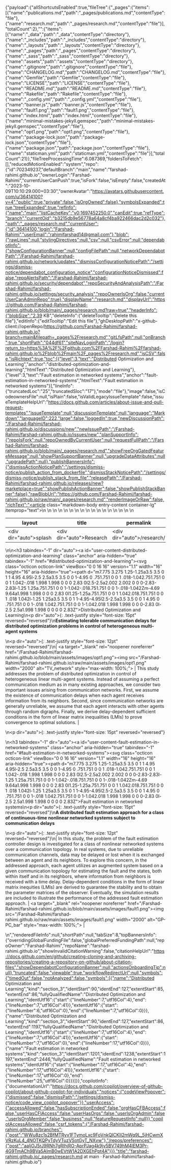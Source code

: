 {"payload":{"allShortcutsEnabled":true,"fileTree":{"_pages":{"items":[{"name":"publications.md","path":"_pages/publications.md","contentType":"file"},{"name":"research.md","path":"_pages/research.md","contentType":"file"}],"totalCount":2},"":{"items":[{"name":"_data","path":"_data","contentType":"directory"},{"name":"_includes","path":"_includes","contentType":"directory"},{"name":"_layouts","path":"_layouts","contentType":"directory"},{"name":"_pages","path":"_pages","contentType":"directory"},{"name":"_sass","path":"_sass","contentType":"directory"},{"name":"assets","path":"assets","contentType":"directory"},{"name":".gitignore","path":".gitignore","contentType":"file"},{"name":"CHANGELOG.md","path":"CHANGELOG.md","contentType":"file"},{"name":"Gemfile","path":"Gemfile","contentType":"file"},{"name":"LICENSE","path":"LICENSE","contentType":"file"},{"name":"README.md","path":"README.md","contentType":"file"},{"name":"Rakefile","path":"Rakefile","contentType":"file"},{"name":"_config.yml","path":"_config.yml","contentType":"file"},{"name":"banner.js","path":"banner.js","contentType":"file"},{"name":"fault1.png","path":"fault1.png","contentType":"file"},{"name":"index.html","path":"index.html","contentType":"file"},{"name":"minimal-mistakes-jekyll.gemspec","path":"minimal-mistakes-jekyll.gemspec","contentType":"file"},{"name":"opt1.png","path":"opt1.png","contentType":"file"},{"name":"package-lock.json","path":"package-lock.json","contentType":"file"},{"name":"package.json","path":"package.json","contentType":"file"},{"name":"staticman.yml","path":"staticman.yml","contentType":"file"}],"totalCount":21}},"fileTreeProcessingTime":6.087369,"foldersToFetch":[],"reducedMotionEnabled":"system","repo":{"id":702349237,"defaultBranch":"main","name":"farshad-rahimi.github.io","ownerLogin":"Farshad-Rahimi","currentUserCanPush":true,"isFork":false,"isEmpty":false,"createdAt":"2023-10-09T10:10:29.000+03:30","ownerAvatar":"https://avatars.githubusercontent.com/u/36414100?v=4","public":true,"private":false,"isOrgOwned":false},"symbolsExpanded":true,"treeExpanded":true,"refInfo":{"name":"main","listCacheKey":"v0:1697452250.0","canEdit":true,"refType":"branch","currentOid":"b3215db9e56778a64a8cf4ba922466dac2d2c032"},"path":"_pages/research.md","currentUser":{"id":36414100,"login":"Farshad-Rahimi","userEmail":"rahimifarshad14@gmail.com"},"blob":{"rawLines":null,"stylingDirectives":null,"csv":null,"csvError":null,"dependabotInfo":{"showConfigurationBanner":null,"configFilePath":null,"networkDependabotPath":"/Farshad-Rahimi/farshad-rahimi.github.io/network/updates","dismissConfigurationNoticePath":"/settings/dismiss-notice/dependabot_configuration_notice","configurationNoticeDismissed":false,"repoAlertsPath":"/Farshad-Rahimi/farshad-rahimi.github.io/security/dependabot","repoSecurityAndAnalysisPath":"/Farshad-Rahimi/farshad-rahimi.github.io/settings/security_analysis","repoOwnerIsOrg":false,"currentUserCanAdminRepo":true},"displayName":"research.md","displayUrl":"https://github.com/Farshad-Rahimi/farshad-rahimi.github.io/blob/main/_pages/research.md?raw=true","headerInfo":{"blobSize":"2.39 KB","deleteInfo":{"deleteTooltip":"Delete this file"},"editInfo":{"editTooltip":"Edit this file"},"ghDesktopPath":"x-github-client://openRepo/https://github.com/Farshad-Rahimi/farshad-rahimi.github.io?branch=main&filepath=_pages%2Fresearch.md","gitLfsPath":null,"onBranch":true,"shortPath":"044df61","siteNavLoginPath":"/login?return_to=https%3A%2F%2Fgithub.com%2FFarshad-Rahimi%2Ffarshad-rahimi.github.io%2Fblob%2Fmain%2F_pages%2Fresearch.md","isCSV":false,"isRichtext":true,"toc":[{"level":3,"text":"Distributed Optimization and Learning","anchor":"distributed-optimization-and-learning","htmlText":"Distributed Optimization and Learning"},{"level":3,"text":"Fault estimation in networked systems","anchor":"fault-estimation-in-networked-systems","htmlText":"Fault estimation in networked systems"}],"lineInfo":{"truncatedLoc":"25","truncatedSloc":"17"},"mode":"file"},"image":false,"isCodeownersFile":null,"isPlain":false,"isValidLegacyIssueTemplate":false,"issueTemplateHelpUrl":"https://docs.github.com/articles/about-issue-and-pull-request-templates","issueTemplate":null,"discussionTemplate":null,"language":"Markdown","languageID":222,"large":false,"loggedIn":true,"newDiscussionPath":"/Farshad-Rahimi/farshad-rahimi.github.io/discussions/new","newIssuePath":"/Farshad-Rahimi/farshad-rahimi.github.io/issues/new","planSupportInfo":{"repoIsFork":null,"repoOwnedByCurrentUser":null,"requestFullPath":"/Farshad-Rahimi/farshad-rahimi.github.io/blob/main/_pages/research.md","showFreeOrgGatedFeatureMessage":null,"showPlanSupportBanner":null,"upgradeDataAttributes":null,"upgradePath":null},"publishBannersInfo":{"dismissActionNoticePath":"/settings/dismiss-notice/publish_action_from_dockerfile","dismissStackNoticePath":"/settings/dismiss-notice/publish_stack_from_file","releasePath":"/Farshad-Rahimi/farshad-rahimi.github.io/releases/new?marketplace=true","showPublishActionBanner":false,"showPublishStackBanner":false},"rawBlobUrl":"https://github.com/Farshad-Rahimi/farshad-rahimi.github.io/raw/main/_pages/research.md","renderImageOrRaw":false,"richText":"<article class=\"markdown-body entry-content container-lg\" itemprop=\"text\"><table>\n  <thead>\n  <tr>\n  <th>layout</th>\n  <th>title</th>\n  <th>permalink</th>\n  <th>author_profile</th>\n  </tr>\n  </thead>\n  <tbody>\n  <tr>\n  <td><div dir=\"auto\">splash</div></td>\n  <td><div dir=\"auto\">Research</div></td>\n  <td><div dir=\"auto\">/research/</div></td>\n  <td><div dir=\"auto\">false</div></td>\n  </tr>\n  </tbody>\n</table>\n\n<h3 tabindex=\"-1\" dir=\"auto\"><a id=\"user-content-distributed-optimization-and-learning\" class=\"anchor\" aria-hidden=\"true\" tabindex=\"-1\" href=\"#distributed-optimization-and-learning\"><svg class=\"octicon octicon-link\" viewBox=\"0 0 16 16\" version=\"1.1\" width=\"16\" height=\"16\" aria-hidden=\"true\"><path d=\"m7.775 3.275 1.25-1.25a3.5 3.5 0 1 1 4.95 4.95l-2.5 2.5a3.5 3.5 0 0 1-4.95 0 .751.751 0 0 1 .018-1.042.751.751 0 0 1 1.042-.018 1.998 1.998 0 0 0 2.83 0l2.5-2.5a2.002 2.002 0 0 0-2.83-2.83l-1.25 1.25a.751.751 0 0 1-1.042-.018.751.751 0 0 1-.018-1.042Zm-4.69 9.64a1.998 1.998 0 0 0 2.83 0l1.25-1.25a.751.751 0 0 1 1.042.018.751.751 0 0 1 .018 1.042l-1.25 1.25a3.5 3.5 0 1 1-4.95-4.95l2.5-2.5a3.5 3.5 0 0 1 4.95 0 .751.751 0 0 1-.018 1.042.751.751 0 0 1-1.042.018 1.998 1.998 0 0 0-2.83 0l-2.5 2.5a1.998 1.998 0 0 0 0 2.83Z\"></path></svg></a>Distributed Optimization and Learning</h3>\n<p dir=\"auto\">{: .text-justify style=\"font-size: 15pt\" reversed=\"reversed\"}\n<strong>Estimating tolerable communication delays for distributed optimization problems in control of heterogeneous multi-agent systems</strong></p>\n<p dir=\"auto\">{: .text-justify style=\"font-size: 12pt\" reversed=\"reversed\"}\n| <a target=\"_blank\" rel=\"noopener noreferrer\" href=\"/Farshad-Rahimi/farshad-rahimi.github.io/blob/main/assets/images/opt1.png\"><img src=\"/Farshad-Rahimi/farshad-rahimi.github.io/raw/main/assets/images/opt1.png\" width=\"2000\" alt=\"TV_network\" style=\"max-width: 100%;\"></a> | This study addresses the problem of distributed optimization in control of heterogeneous linear multi-agent systems. Instead of assuming a perfect communication medium as in many existing approaches, we consider two important issues arising from communication networks. First, we assume the existence of communication delays when each agent receives information from its neighbors. Second, since communication networks are generally unreliable, we assume that each agent interacts with other agents through random digraphs. Finally, we derive delay-dependent sufficient conditions in the form of linear matrix inequalities (LMIs) to prove convergence to optimal solutions. |</p>\n<p dir=\"auto\">{: .text-justify style=\"font-size: 15pt\" reversed=\"reversed\"}</p>\n<h3 tabindex=\"-1\" dir=\"auto\"><a id=\"user-content-fault-estimation-in-networked-systems\" class=\"anchor\" aria-hidden=\"true\" tabindex=\"-1\" href=\"#fault-estimation-in-networked-systems\"><svg class=\"octicon octicon-link\" viewBox=\"0 0 16 16\" version=\"1.1\" width=\"16\" height=\"16\" aria-hidden=\"true\"><path d=\"m7.775 3.275 1.25-1.25a3.5 3.5 0 1 1 4.95 4.95l-2.5 2.5a3.5 3.5 0 0 1-4.95 0 .751.751 0 0 1 .018-1.042.751.751 0 0 1 1.042-.018 1.998 1.998 0 0 0 2.83 0l2.5-2.5a2.002 2.002 0 0 0-2.83-2.83l-1.25 1.25a.751.751 0 0 1-1.042-.018.751.751 0 0 1-.018-1.042Zm-4.69 9.64a1.998 1.998 0 0 0 2.83 0l1.25-1.25a.751.751 0 0 1 1.042.018.751.751 0 0 1 .018 1.042l-1.25 1.25a3.5 3.5 0 1 1-4.95-4.95l2.5-2.5a3.5 3.5 0 0 1 4.95 0 .751.751 0 0 1-.018 1.042.751.751 0 0 1-1.042.018 1.998 1.998 0 0 0-2.83 0l-2.5 2.5a1.998 1.998 0 0 0 0 2.83Z\"></path></svg></a>Fault estimation in networked systems</h3>\n<p dir=\"auto\">{: .text-justify style=\"font-size: 15pt\" reversed=\"reversed\"}\n<strong>A distributed fault estimation approach for a class of continuous-time nonlinear networked systems subject to communication delays</strong></p>\n<p dir=\"auto\">{: .text-justify style=\"font-size: 12pt\" reversed=\"reversed\"}\n| In this study, the problem of the fault estimation controller design is investigated for a class of nonlinear networked systems over a communication topology. In real systems, due to unreliable communication channels, data may be delayed or lost when it is exchanged between an agent and its neighbors. To explore this concern, in the addressed approach, each agent utilizes an augmented system based on a given communication topology for estimating the fault and the states, both within itself and in its neighbors, where information from neighbors is received with a time delay. Delay-dependent conditions in the form of linear matrix inequities (LMIs) are derived to guarantee the stability and to obtain the parameter matrices of the observer. Eventually, the simulation results are included to illustrate the performance of the addressed fault estimation approach. | <a target=\"_blank\" rel=\"noopener noreferrer\" href=\"/Farshad-Rahimi/farshad-rahimi.github.io/blob/main/assets/images/fault1.png\"><img src=\"/Farshad-Rahimi/farshad-rahimi.github.io/raw/main/assets/images/fault1.png\" width=\"2000\" alt=\"GP-PC_bar\" style=\"max-width: 100%;\"></a> |</p>\n</article>","renderedFileInfo":null,"shortPath":null,"tabSize":8,"topBannersInfo":{"overridingGlobalFundingFile":false,"globalPreferredFundingPath":null,"repoOwner":"Farshad-Rahimi","repoName":"farshad-rahimi.github.io","showInvalidCitationWarning":false,"citationHelpUrl":"https://docs.github.com/en/github/creating-cloning-and-archiving-repositories/creating-a-repository-on-github/about-citation-files","showDependabotConfigurationBanner":null,"actionsOnboardingTip":null},"truncated":false,"viewable":true,"workflowRedirectUrl":null,"symbols":{"timedOut":false,"notAnalyzed":false,"symbols":[{"name":"Distributed Optimization and Learning","kind":"section_3","identStart":90,"identEnd":127,"extentStart":85,"extentEnd":86,"fullyQualifiedName":"Distributed Optimization and Learning","identUtf16":{"start":{"lineNumber":7,"utf16Col":4},"end":{"lineNumber":7,"utf16Col":41}},"extentUtf16":{"start":{"lineNumber":6,"utf16Col":0},"end":{"lineNumber":7,"utf16Col":0}}},{"name":"Distributed Optimization and Learning","kind":"section_3","identStart":90,"identEnd":127,"extentStart":86,"extentEnd":1197,"fullyQualifiedName":"Distributed Optimization and Learning","identUtf16":{"start":{"lineNumber":7,"utf16Col":4},"end":{"lineNumber":7,"utf16Col":41}},"extentUtf16":{"start":{"lineNumber":7,"utf16Col":0},"end":{"lineNumber":17,"utf16Col":0}}},{"name":"Fault estimation in networked systems","kind":"section_3","identStart":1201,"identEnd":1238,"extentStart":1197,"extentEnd":2446,"fullyQualifiedName":"Fault estimation in networked systems","identUtf16":{"start":{"lineNumber":17,"utf16Col":4},"end":{"lineNumber":17,"utf16Col":41}},"extentUtf16":{"start":{"lineNumber":17,"utf16Col":0},"end":{"lineNumber":25,"utf16Col":0}}}]}},"copilotInfo":{"documentationUrl":"https://docs.github.com/copilot/overview-of-github-copilot/about-github-copilot-for-individuals","notices":{"codeViewPopover":{"dismissed":false,"dismissPath":"/settings/dismiss-notice/code_view_copilot_popover"}},"userAccess":{"accessAllowed":false,"hasSubscriptionEnded":false,"orgHasCFBAccess":false,"userHasCFIAccess":false,"userHasOrgs":false,"userIsOrgAdmin":false,"userIsOrgMember":false,"business":null,"featureRequestInfo":null}},"copilotAccessAllowed":false,"csrf_tokens":{"/Farshad-Rahimi/farshad-rahimi.github.io/branches":{"post":"WWu8zc1s2BfMTRyv1FTymoLxc9FoVnkQICKII2mWq9L_5jHCwmXVRzKuL4_4NOTKQPyTdyVTuzVSotGyT_NXvw"},"/repos/preferences":{"post":"aaljOJ5rJ9RNh7gRIhjRO-AprPJag4k9jv5BV749hM4lEM3Pr-4G9TmACh9BVa5AImB0wEVtW1A2DXGEhPpt4A"}}},"title":"farshad-rahimi.github.io/_pages/research.md at main · Farshad-Rahimi/farshad-rahimi.github.io"}